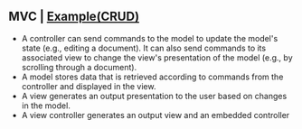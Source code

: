 MVC | [Example(CRUD)](https://github.com/sydorenkovd/test-items/tree/master/crud)
---
* A controller can send commands to the model to update the model's state (e.g., editing a document).
It can also send commands to its associated view to change the view's presentation of the model (e.g., by scrolling
through a document).
* A model stores data that is retrieved according to commands from the controller and displayed in the view.
* A view generates an output presentation to the user based on changes in the model.
* A view controller generates an output view and an embedded controller